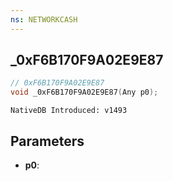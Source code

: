 ```yaml
---
ns: NETWORKCASH
---
```

## _0xF6B170F9A02E9E87

```c
// 0xF6B170F9A02E9E87
void _0xF6B170F9A02E9E87(Any p0);
```

```
NativeDB Introduced: v1493
```

## Parameters
* **p0**:
